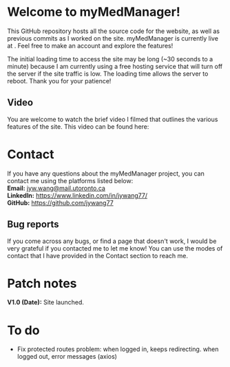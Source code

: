 # Welcome to myMedManager!

This GitHub repository hosts all the source code for the website, as well as previous commits as I worked on the site. myMedManager is currently live at <url>. Feel free to make an account and explore the features!

The initial loading time to access the site may be long (~30 seconds to a minute) because I am currently using a free hosting service that will turn off the server if the site traffic is low. The loading time allows the server to reboot. Thank you for your patience!

## Video

You are welcome to watch the brief video I filmed that outlines the various features of the site. This video can be found here: <url>

# Contact

If you have any questions about the myMedManager project, you can contact me using the platforms listed below:  
**Email:** jyw.wang@mail.utoronto.ca  
**LinkedIn:** https://www.linkedin.com/in/jywang77/  
**GitHub:** https://github.com/jywang77

## Bug reports

If you come across any bugs, or find a page that doesn't work, I would be very grateful if you contacted me to let me know! You can use the modes of contact that I have provided in the Contact section to reach me.

# Patch notes

**V1.0 (Date):** Site launched.

# To do

- Fix protected routes problem: when logged in, keeps redirecting. when logged out, error messages (axios)
